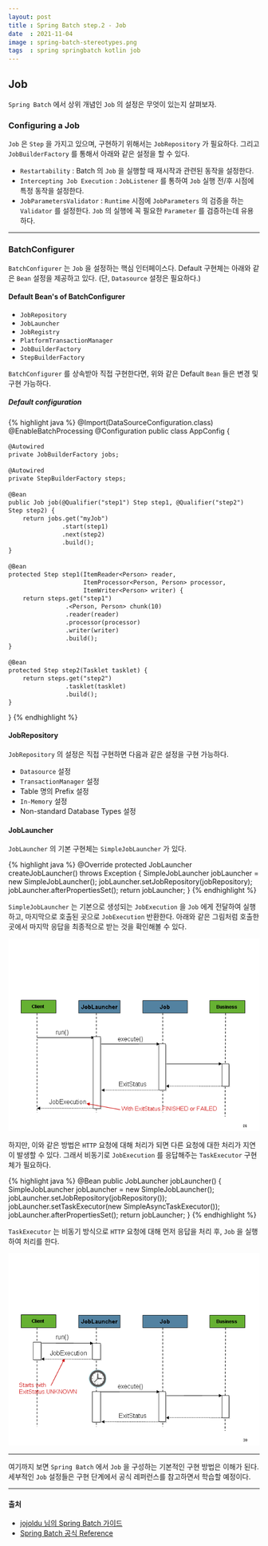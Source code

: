 ```yaml
---
layout: post
title : Spring Batch step.2 - Job
date  : 2021-11-04
image : spring-batch-stereotypes.png
tags  : spring springbatch kotlin job
---
```


## Job
`Spring Batch` 에서 상위 개념인 `Job` 의 설정은 무엇이 있는지 살펴보자.

### Configuring a Job
`Job` 은 `Step` 을 가지고 있으며, 구현하기 위해서는 `JobRepository` 가 필요하다. 그리고 `JobBuilderFactory` 를 통해서 아래와 같은 설정을 할 수 있다.

- `Restartability` : Batch 의 `Job` 을 실행할 때 재시작과 관련된 동작을 설정한다.
- `Intercepting Job Execution` : `JobListener` 를 통하여 `Job` 실행 전/후 시점에 특정 동작을 설정한다.
- `JobParametersValidator` : `Runtime` 시점에 `JobParameters` 의 검증을 하는 `Validator` 를 설정한다. `Job` 의 실행에 꼭 필요한 `Parameter` 를 검증하는데 유용하다.

---

### BatchConfigurer
`BatchConfigurer` 는 `Job` 을 설정하는 핵심 인터페이스다. Default 구현체는 아래와 같은 `Bean` 설정을 제공하고 있다. (단, `Datasource` 설정은 필요하다.)

#### Default Bean's of BatchConfigurer
- `JobRepository`
- `JobLauncher`
- `JobRegistry`
- `PlatformTransactionManager`
- `JobBuilderFactory`
- `StepBuilderFactory`

`BatchConfigurer` 를 상속받아 직접 구현한다면, 위와 같은 Default `Bean` 들은 변경 및 구현 가능하다.

##### Default configuration
{% highlight java %}
@Import(DataSourceConfiguration.class)
@EnableBatchProcessing
@Configuration
public class AppConfig {

    @Autowired
    private JobBuilderFactory jobs;

    @Autowired
    private StepBuilderFactory steps;

    @Bean
    public Job job(@Qualifier("step1") Step step1, @Qualifier("step2") Step step2) {
        return jobs.get("myJob")
                   .start(step1)
                   .next(step2)
                   .build();
    }

    @Bean
    protected Step step1(ItemReader<Person> reader,
                         ItemProcessor<Person, Person> processor,
                         ItemWriter<Person> writer) {
        return steps.get("step1")
                    .<Person, Person> chunk(10)
                    .reader(reader)
                    .processor(processor)
                    .writer(writer)
                    .build();
    }

    @Bean
    protected Step step2(Tasklet tasklet) {
        return steps.get("step2")
                    .tasklet(tasklet)
                    .build();
    }
}
{% endhighlight %}

#### JobRepository
`JobRepository` 의 설정은 직접 구현하면 다음과 같은 설정을 구현 가능하다.

- `Datasource` 설정
- `TransactionManager` 설정
- Table 명의 Prefix 설정
- `In-Memory` 설정
- Non-standard Database Types 설정

#### JobLauncher
`JobLauncher` 의 기본 구현체는 `SimpleJobLauncher` 가 있다.

{% highlight java %}
@Override
protected JobLauncher createJobLauncher() throws Exception {
  SimpleJobLauncher jobLauncher = new SimpleJobLauncher();
  jobLauncher.setJobRepository(jobRepository);
  jobLauncher.afterPropertiesSet();
  return jobLauncher;
}
{% endhighlight %}

`SimpleJobLauncher` 는 기본으로 생성되는 `JobExecution` 을 `Job` 에게 전달하여 실행하고, 마지막으로 호출된 곳으로 `JobExecution` 반환한다.
아래와 같은 그림처럼 호출한 곳에서 마지막 응답을 최종적으로 받는 것을 확인해볼 수 있다.

![JobLauncher sync flow](/images/job-launcher-sequence-sync.png)

하지만, 이와 같은 방법은 `HTTP` 요청에 대해 처리가 되면 다른 요청에 대한 처리가 지연이 발생할 수 있다. 그래서 비동기로 `JobExecution` 를 응답해주는 `TaskExecutor` 구현체가 필요하다.

{% highlight java %}
@Bean
public JobLauncher jobLauncher() {
  SimpleJobLauncher jobLauncher = new SimpleJobLauncher();
  jobLauncher.setJobRepository(jobRepository());
  jobLauncher.setTaskExecutor(new SimpleAsyncTaskExecutor());
  jobLauncher.afterPropertiesSet();
  return jobLauncher;
}
{% endhighlight %}

`TaskExecutor` 는 비동기 방식으로 `HTTP` 요청에 대해 먼저 응답을 처리 후, `Job` 을 실행하여 처리를 한다.

![JobLauncher async flow](/images/job-launcher-sequence-async.png)

---

여기까지 보면 `Spring Batch` 에서 `Job` 을 구성하는 기본적인 구현 방법은 이해가 된다. 세부적인 `Job` 설정들은 구현 단계에서 공식 레퍼런스를 참고하면서 학습할 예정이다.

---

#### 출처
- [jojoldu 님의 Spring Batch 가이드](https://jojoldu.tistory.com/324?category=902551)
- [Spring Batch 공식 Reference](https://docs.spring.io/spring-batch/docs/4.2.x/reference/html/index-single.html#spring-batch-intro)
